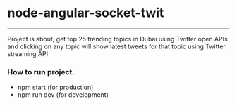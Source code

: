 # node-angular-socket-twit
---------------------------------------
Project is about, get top 25 trending topics in Dubai using Twitter open APIs and clicking on any topic will show latest tweets for that topic using Twitter streaming API

### How to run project.
* npm start (for production)
* npm run dev (for development)


